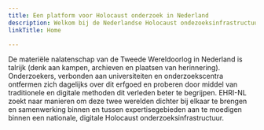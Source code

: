 ```yaml
---
title: Een platform voor Holocaust onderzoek in Nederland
description: Welkom bij de Nederlandse Holocaust ondezoeksinfrastructuur
linkTitle: Home

---
```


De materiële nalatenschap van de Tweede Wereldoorlog in Nederland is talrijk (denk aan kampen, 
archieven en  plaatsen van herinnering). Onderzoekers, verbonden aan universiteiten en onderzoekscentra
ontfermen zich dagelijks over dit erfgoed en proberen door middel van traditionele en digitale methoden 
dit verleden beter te begrijpen. EHRI-NL zoekt naar manieren om deze twee werelden dichter bij elkaar
te brengen en samenwerking binnen en tussen expertisegebieden aan te moedigen binnen een nationale,
digitale Holocaust onderzoeksinfrastructuur.